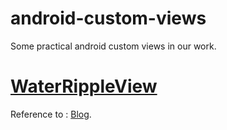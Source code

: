 # android-custom-views
Some practical android custom views in our work.

# [WaterRippleView](https://github.com/Mike-bel/android-custom-views/blob/master/app/src/main/java/com/yifeng/view/view/WaterRippleView.java)

Reference to : [Blog](http://yifeng.studio/2017/07/24/android-custom-views-water-ripple-effect/).

